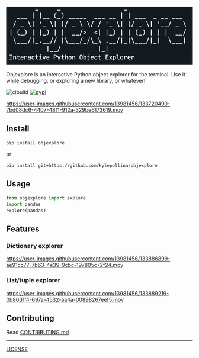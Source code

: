 
![logo](images/logo.png)

Objexplore is an interactive Python object explorer for the terminal. Use it while debugging, or exploring a new library, or whatever!

![cibuild](https://github.com/kylepollina/objexplore/actions/workflows/python-app.yml/badge.svg) [![pypi](https://img.shields.io/pypi/v/objexplore.svg)](https://pypi.org/project/objexplore/)


https://user-images.githubusercontent.com/13981456/133720490-7bd08dc6-4407-48f1-912a-329be6173619.mov


## Install

```
pip install objexplore
```

or

```
pip install git+https://github.com/kylepollina/objexplore
```

## Usage

```python
from objexplore import explore
import pandas
explore(pandas)
```

## Features

### Dictionary explorer

https://user-images.githubusercontent.com/13981456/133886899-ae91cc77-7b63-4e39-9cbc-197805c72f24.mov

### List/tuple explorer

https://user-images.githubusercontent.com/13981456/133889219-0b80d1f4-697a-4532-aa4a-00898267eef5.mov



## Contributing
Read [CONTRIBUTING.md](CONTRIBUTING.md)

------

[LICENSE](LICENSE)
